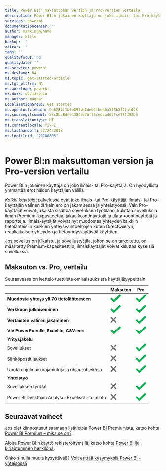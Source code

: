 ```yaml
---
title: Power BI:n maksuttoman version ja Pro-version vertailu
description: Power BI:n jokainen käyttäjä on joko ilmais- tai Pro-käyttäjiä. On hyödyllistä ymmärtää erot näiden käyttäjien välillä.
services: powerbi
documentationcenter: ''
author: markingmyname
manager: kfile
backup: ''
editor: ''
tags: ''
qualityfocus: no
qualitydate: ''
ms.service: powerbi
ms.devlang: NA
ms.topic: get-started-article
ms.tgt_pltfrm: NA
ms.workload: powerbi
ms.date: 02/13/2018
ms.author: maghan
LocalizationGroup: Get started
ms.openlocfilehash: 0d6282f1b0e89fbe1deb4fbea6a578b831fafd98
ms.sourcegitcommit: 88c8ba8dee4384ea7bff5cedcad67fce784d92b0
ms.translationtype: HT
ms.contentlocale: fi-FI
ms.lasthandoff: 02/24/2018
ms.locfileid: "29706805"
---
```

# <a name="power-bi-free-vs-pro"></a>Power BI:n maksuttoman version ja Pro-version vertailu
Power BI:n jokainen käyttäjä on joko ilmais- tai Pro-käyttäjiä. On hyödyllistä ymmärtää erot näiden käyttäjien välillä.

*Kaikki käyttäjät* palvelussa ovat joko ilmais- tai Pro-käyttäjä. Ilmais- tai Pro-käyttäjän välinen tärkein ero on jakamisessa ja yhteistyössä. Vain Pro-käyttäjät voivat julkaista sisältöä sovelluksen työtilaan, kuluttaa sovelluksia ilman Premium-kapasiteettia, jakaa koontinäyttöjä ja tilata koontinäyttöjä ja raportteja. Ilmaiskäyttäjät voivat nyt muodostaa yhteyden kaikkiin tietolähteisiin kaikkien yhteysvaihtoehtojen kuten DirectQueryn, reaaliaikaisen yhteyden ja tietoyhdyskäytävää käyttäen.

Jos sovellus on julkaistu, ja sovellustyötila, johon se on tarkoitettu, on määritetty Premium-kapasiteettiin, ilmaiskäyttäjät voivat kuluttaa kyseisiä sovelluksia.

## <a name="free-vs-pro-comparison"></a>Maksuton vs. Pro, vertailu
Seuraavassa on luettelo tuetuista ominaisuuksista käyttäjätyypeittäin.

|  | Maksuton | Pro |
| --- | --- | --- |
| **Muodosta yhteys yli 70 tietolähteeseen** |![](media/service-free-vs-pro/available.png "Käytettävissä") |![](media/service-free-vs-pro/available.png "Käytettävissä") |
| **Verkkoon julkaiseminen** |![](media/service-free-vs-pro/available.png "Käytettävissä") |![](media/service-free-vs-pro/available.png "Käytettävissä") |
| **Vertaisten välinen jakaminen** |![](media/service-free-vs-pro/not-available.png "Ei käytettävissä") |![](media/service-free-vs-pro/available.png "Käytettävissä") |
| **Vie PowerPointiin, Exceliin, CSV:een** |![](media/service-free-vs-pro/available.png "Käytettävissä") |![](media/service-free-vs-pro/available.png "Käytettävissä") |
| **Yritysjakelu** | | |
| Sovellukset |![](media/service-free-vs-pro/not-available.png "Ei käytettävissä") |![](media/service-free-vs-pro/available.png "Käytettävissä") |
| Sähköpostitilaukset |![](media/service-free-vs-pro/not-available.png "Ei käytettävissä") |![](media/service-free-vs-pro/available.png "Käytettävissä") |
| Upota ohjelmointirajapintoja ja ohjausobjekteja |![](media/service-free-vs-pro/not-available.png "Ei käytettävissä") |![](media/service-free-vs-pro/available.png "Käytettävissä") |
| **Yhteistyö** | | |
| Sovelluksen työtilat |![](media/service-free-vs-pro/not-available.png "Ei käytettävissä") |![](media/service-free-vs-pro/available.png "Käytettävissä") |
| Power BI Desktopin Analysoi Excelissä -toiminto |![](media/service-free-vs-pro/not-available.png "Ei käytettävissä") |![](media/service-free-vs-pro/available.png "Käytettävissä") |

## <a name="next-steps"></a>Seuraavat vaiheet
Jos olet kiinnostunut saamaan lisätietoja Power BI Premiumista, katso kohta [Power BI Premium – mikä se on?](service-premium.md).

Aloita Power BI:n käyttö rekisteröitymällä, katso kohta [Power BI:lle kirjautuminen henkilönä](service-self-service-signup-for-power-bi.md).

Onko sinulla muuta kysyttävää? [Voit esittää kysymyksiä Power BI -yhteisössä](https://community.powerbi.com/)

